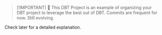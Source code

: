 > [!IMPORTANT] 👋
> This DBT Project is an example of organizing your DBT project to leverage the best out of DBT.
> Commits are frequent for now. Still evolving.

Check later for a detailed explanation.




